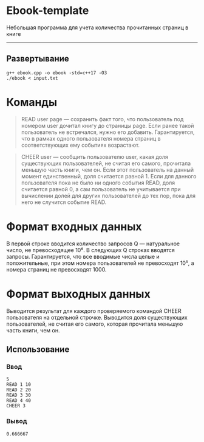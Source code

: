 # Ebook-template
  Небольшая программа для учета количества прочитанных страниц в книге
***

## Развертывание
```
g++ ebook.cpp -o ebook -std=c++17 -O3
./ebook < input.txt
```
# Команды

>READ user page — сохранить факт того, что пользователь под номером user дочитал книгу до страницы page. Если ранее такой пользователь не встречался, нужно его добавить. Гарантируется, что в рамках одного пользователя номера страниц в соответствующих ему событиях возрастают.

>CHEER user — сообщить пользователю user, какая доля существующих пользователей, не считая его самого, прочитала меньшую часть книги, чем он. Если этот пользователь на данный момент единственный, доля считается равной 1. Если для данного пользователя пока не было ни одного события READ, доля считается равной 0, а сам пользователь не учитывается при вычислении долей для других пользователей до тех пор, пока для него не случится событие READ.

# Формат входных данных
В первой строке вводится количество запросов Q — натуральное число, не превосходящее 10⁶. В следующих Q строках вводятся запросы. Гарантируется, что все вводимые числа целые и положительные, при этом номера пользователей не превосходят 10⁵, а номера страниц не превосходят 1000.

# Формат выходных данных
Выводится результат для каждого проверяемого командой CHEER пользователя на отдельной строчке.
Выводится доля существующих пользователей, не считая его самого, которая прочитала меньшую часть книги, чем он.

## Использование
### Ввод
```
5
READ 1 10
READ 2 20
READ 3 30
READ 4 40
CHEER 3 
```
### Вывод
```
0.666667 
```

